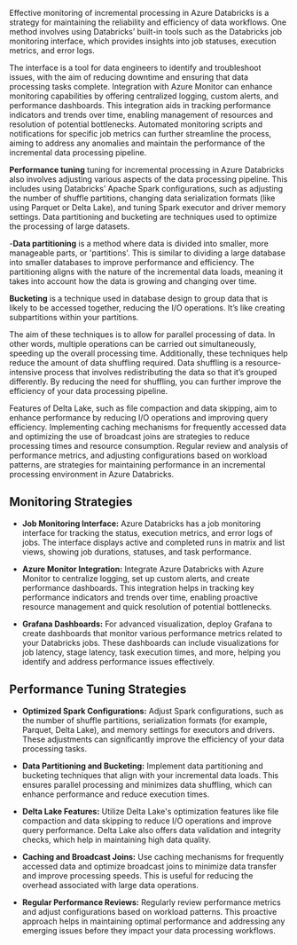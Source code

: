 
Effective monitoring of incremental processing in Azure Databricks is a strategy for maintaining the reliability and efficiency of data workflows. One method involves using Databricks’ built-in tools such as the Databricks job monitoring interface, which provides insights into job statuses, execution metrics, and error logs.

The interface is a tool for data engineers to identify and troubleshoot issues, with the aim of reducing downtime and ensuring that data processing tasks complete. Integration with Azure Monitor can enhance monitoring capabilities by offering centralized logging, custom alerts, and performance dashboards. This integration aids in tracking performance indicators and trends over time, enabling management of resources and resolution of potential bottlenecks. Automated monitoring scripts and notifications for specific job metrics can further streamline the process, aiming to address any anomalies and maintain the performance of the incremental data processing pipeline.

**Performance tuning** tuning for incremental processing in Azure Databricks also involves adjusting various aspects of the data processing pipeline. This includes using Databricks’ Apache Spark configurations, such as adjusting the number of shuffle partitions, changing data serialization formats (like using Parquet or Delta Lake), and tuning Spark executor and driver memory settings. Data partitioning and bucketing are techniques used to optimize the processing of large datasets.

-**Data partitioning** is a method where data is divided into smaller, more manageable parts, or 'partitions'. This is similar to dividing a large database into smaller databases to improve performance and efficiency. The partitioning aligns with the nature of the incremental data loads, meaning it takes into account how the data is growing and changing over time.

**Bucketing** is a technique used in database design to group data that is likely to be accessed together, reducing the I/O operations. It’s like creating subpartitions within your partitions. 

The aim of these techniques is to allow for parallel processing of data. In other words, multiple operations can be carried out simultaneously, speeding up the overall processing time. Additionally, these techniques help reduce the amount of data shuffling required. Data shuffling is a resource-intensive process that involves redistributing the data so that it’s grouped differently. By reducing the need for shuffling, you can further improve the efficiency of your data processing pipeline.

Features of Delta Lake, such as file compaction and data skipping, aim to enhance performance by reducing I/O operations and improving query efficiency. Implementing caching mechanisms for frequently accessed data and optimizing the use of broadcast joins are strategies to reduce processing times and resource consumption. Regular review and analysis of performance metrics, and adjusting configurations based on workload patterns, are strategies for maintaining performance in an incremental processing environment in Azure Databricks.

## Monitoring Strategies

- **Job Monitoring Interface:** Azure Databricks has a job monitoring interface for tracking the status, execution metrics, and error logs of jobs. The interface displays active and completed runs in matrix and list views, showing job durations, statuses, and task performance.

- **Azure Monitor Integration:** Integrate Azure Databricks with Azure Monitor to centralize logging, set up custom alerts, and create performance dashboards. This integration helps in tracking key performance indicators and trends over time, enabling proactive resource management and quick resolution of potential bottlenecks.

- **Grafana Dashboards:** For advanced visualization, deploy Grafana to create dashboards that monitor various performance metrics related to your Databricks jobs. These dashboards can include visualizations for job latency, stage latency, task execution times, and more, helping you identify and address performance issues effectively​​.

## Performance Tuning Strategies

- **Optimized Spark Configurations:** Adjust Spark configurations, such as the number of shuffle partitions, serialization formats (for example, Parquet, Delta Lake), and memory settings for executors and drivers. These adjustments can significantly improve the efficiency of your data processing tasks​.

- **Data Partitioning and Bucketing:** Implement data partitioning and bucketing techniques that align with your incremental data loads. This ensures parallel processing and minimizes data shuffling, which can enhance performance and reduce execution times​.

- **Delta Lake Features:** Utilize Delta Lake's optimization features like file compaction and data skipping to reduce I/O operations and improve query performance. Delta Lake also offers data validation and integrity checks, which help in maintaining high data quality​.

- **Caching and Broadcast Joins:** Use caching mechanisms for frequently accessed data and optimize broadcast joins to minimize data transfer and improve processing speeds. This is useful for reducing the overhead associated with large data operations​.

- **Regular Performance Reviews:** Regularly review performance metrics and adjust configurations based on workload patterns. This proactive approach helps in maintaining optimal performance and addressing any emerging issues before they impact your data processing workflows​.